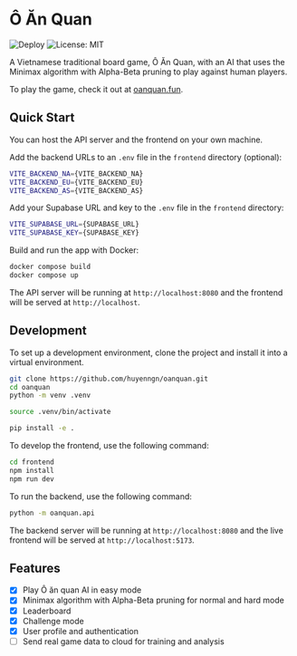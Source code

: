 # Ô Ăn Quan

![Deploy](https://github.com/huyenngn/oanquan/actions/workflows/deploy.yml/badge.svg)
![License: MIT](https://img.shields.io/github/license/huyenngn/oanquan)

A Vietnamese traditional board game, Ô Ăn Quan, with an AI that uses the Minimax algorithm with Alpha-Beta pruning to play against human players.

To play the game, check it out at [oanquan.fun](https://oanquan.fun).

## Quick Start

You can host the API server and the frontend on your own machine.

Add the backend URLs to an `.env` file in the `frontend` directory (optional):

```bash
VITE_BACKEND_NA={VITE_BACKEND_NA}
VITE_BACKEND_EU={VITE_BACKEND_EU}
VITE_BACKEND_AS={VITE_BACKEND_AS}
```

Add your Supabase URL and key to the `.env` file in the `frontend` directory:

```bash
VITE_SUPABASE_URL={SUPABASE_URL}
VITE_SUPABASE_KEY={SUPABASE_KEY}
```

Build and run the app with Docker:

```sh
docker compose build
docker compose up
```

The API server will be running at `http://localhost:8080` and the frontend will be served at `http://localhost`.

## Development

To set up a development environment, clone the project and install it into a virtual environment.

```sh
git clone https://github.com/huyenngn/oanquan.git
cd oanquan
python -m venv .venv

source .venv/bin/activate

pip install -e .
```

To develop the frontend, use the following command:

```sh
cd frontend
npm install
npm run dev
```

To run the backend, use the following command:

```sh
python -m oanquan.api
```

The backend server will be running at `http://localhost:8080` and the live frontend will be served at `http://localhost:5173`.

## Features

-   [x] Play Ô ăn quan AI in easy mode
-   [x] Minimax algorithm with Alpha-Beta pruning for normal and hard mode
-   [x] Leaderboard
-   [x] Challenge mode
-   [x] User profile and authentication
-   [ ] Send real game data to cloud for training and analysis
